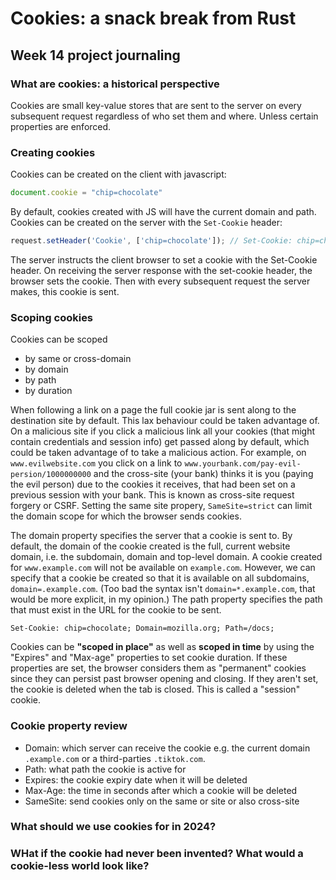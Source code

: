 # Cookies: a snack break from Rust

## Week 14 project journaling

### What are cookies: a historical perspective

Cookies are small key-value stores that are sent to the server on every subsequent request regardless of who set them and where. Unless certain properties are enforced.

### Creating cookies

Cookies can be created on the client with javascript:

```js
document.cookie = "chip=chocolate"
```

By default, cookies created with JS will have the current domain and path.
Cookies can be created on the server with the `Set-Cookie` header:

```js (Node)
request.setHeader('Cookie', ['chip=chocolate']); // Set-Cookie: chip=chocolate
```

The server instructs the client browser to set a cookie with the Set-Cookie header.
On receiving the server response with the set-cookie header, the browser sets the cookie.
Then with every subsequent request the server makes, this cookie is sent.

### Scoping cookies

Cookies can be scoped

- by same or cross-domain
- by domain
- by path
- by duration

When following a link on a page the full cookie jar is sent along to the destination site by default. This lax behaviour could be taken advantage of. On a malicious site if you click a malicious link all your cookies (that might contain credentials and session info) get passed along by default, which could be taken advantage of to take a malicious action. For example, on `www.evilwebsite.com` you click on a link to `www.yourbank.com/pay-evil-persion/1000000000` and the cross-site (your bank) thinks it is you (paying the evil person) due to the cookies it receives, that had been set on a previous session with your bank. This is known as cross-site request forgery or CSRF. Setting the same site propery, `SameSite=strict` can limit the domain scope for which the browser sends cookies.

The domain property specifies the server that a cookie is sent to.
By default, the domain of the cookie created is the full, current website domain, i.e. the subdomain, domain and top-level domain.
A cookie created for `www.example.com` will not be available on `example.com`.
However, we can specify that a cookie be created so that it is available on all subdomains, `domain=.example.com`.
(Too bad the syntax isn't `domain=*.example.com`, that would be more explicit, in my opinion.)
The path property specifies the path that must exist in the URL for the cookie to be sent.

```HTTP
Set-Cookie: chip=chocolate; Domain=mozilla.org; Path=/docs;
```

Cookies can be **"scoped in place"** as well as **scoped in time** by using the "Expires" and "Max-age" properties to set cookie duration.
If these properties are set, the browser considers them as "permanent" cookies since they can persist past browser opening and closing.
If they aren't set, the cookie is deleted when the tab is closed.
This is called a "session" cookie.

### Cookie property review

- Domain: which server can receive the cookie e.g. the current domain `.example.com` or a third-parties `.tiktok.com`.
- Path: what path the cookie is active for
- Expires: the cookie expiry date when it will be deleted
- Max-Age: the time in seconds after which a cookie will be deleted
- SameSite: send cookies only on the same or site or also cross-site

### What should we use cookies for in 2024?

### WHat if the cookie had never been invented? What would a cookie-less world look like?
